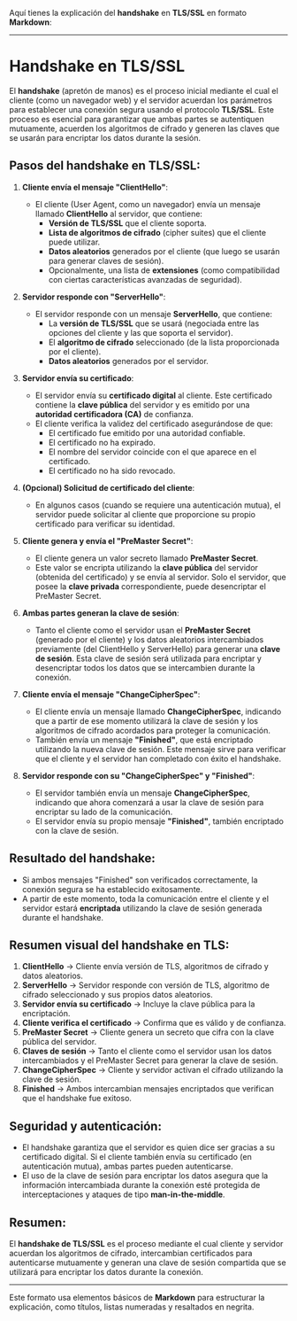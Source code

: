 Aquí tienes la explicación del **handshake** en **TLS/SSL** en formato **Markdown**:

---

# Handshake en TLS/SSL

El **handshake** (apretón de manos) es el proceso inicial mediante el cual el cliente (como un navegador web) y el servidor acuerdan los parámetros para establecer una conexión segura usando el protocolo **TLS/SSL**. Este proceso es esencial para garantizar que ambas partes se autentiquen mutuamente, acuerden los algoritmos de cifrado y generen las claves que se usarán para encriptar los datos durante la sesión.

## Pasos del **handshake** en TLS/SSL:

1. **Cliente envía el mensaje "ClientHello"**:
   - El cliente (User Agent, como un navegador) envía un mensaje llamado **ClientHello** al servidor, que contiene:
     - **Versión de TLS/SSL** que el cliente soporta.
     - **Lista de algoritmos de cifrado** (cipher suites) que el cliente puede utilizar.
     - **Datos aleatorios** generados por el cliente (que luego se usarán para generar claves de sesión).
     - Opcionalmente, una lista de **extensiones** (como compatibilidad con ciertas características avanzadas de seguridad).

2. **Servidor responde con "ServerHello"**:
   - El servidor responde con un mensaje **ServerHello**, que contiene:
     - La **versión de TLS/SSL** que se usará (negociada entre las opciones del cliente y las que soporta el servidor).
     - El **algoritmo de cifrado** seleccionado (de la lista proporcionada por el cliente).
     - **Datos aleatorios** generados por el servidor.
   
3. **Servidor envía su certificado**:
   - El servidor envía su **certificado digital** al cliente. Este certificado contiene la **clave pública** del servidor y es emitido por una **autoridad certificadora (CA)** de confianza.
   - El cliente verifica la validez del certificado asegurándose de que:
     - El certificado fue emitido por una autoridad confiable.
     - El certificado no ha expirado.
     - El nombre del servidor coincide con el que aparece en el certificado.
     - El certificado no ha sido revocado.

4. **(Opcional) Solicitud de certificado del cliente**:
   - En algunos casos (cuando se requiere una autenticación mutua), el servidor puede solicitar al cliente que proporcione su propio certificado para verificar su identidad.

5. **Cliente genera y envía el "PreMaster Secret"**:
   - El cliente genera un valor secreto llamado **PreMaster Secret**.
   - Este valor se encripta utilizando la **clave pública** del servidor (obtenida del certificado) y se envía al servidor. Solo el servidor, que posee la **clave privada** correspondiente, puede desencriptar el PreMaster Secret.

6. **Ambas partes generan la clave de sesión**:
   - Tanto el cliente como el servidor usan el **PreMaster Secret** (generado por el cliente) y los datos aleatorios intercambiados previamente (del ClientHello y ServerHello) para generar una **clave de sesión**. Esta clave de sesión será utilizada para encriptar y desencriptar todos los datos que se intercambien durante la conexión.
   
7. **Cliente envía el mensaje "ChangeCipherSpec"**:
   - El cliente envía un mensaje llamado **ChangeCipherSpec**, indicando que a partir de ese momento utilizará la clave de sesión y los algoritmos de cifrado acordados para proteger la comunicación.
   - También envía un mensaje **"Finished"**, que está encriptado utilizando la nueva clave de sesión. Este mensaje sirve para verificar que el cliente y el servidor han completado con éxito el handshake.

8. **Servidor responde con su "ChangeCipherSpec" y "Finished"**:
   - El servidor también envía un mensaje **ChangeCipherSpec**, indicando que ahora comenzará a usar la clave de sesión para encriptar su lado de la comunicación.
   - El servidor envía su propio mensaje **"Finished"**, también encriptado con la clave de sesión.

## Resultado del handshake:

- Si ambos mensajes "Finished" son verificados correctamente, la conexión segura se ha establecido exitosamente.
- A partir de este momento, toda la comunicación entre el cliente y el servidor estará **encriptada** utilizando la clave de sesión generada durante el handshake.

## Resumen visual del handshake en **TLS**:

1. **ClientHello** → Cliente envía versión de TLS, algoritmos de cifrado y datos aleatorios.
2. **ServerHello** → Servidor responde con versión de TLS, algoritmo de cifrado seleccionado y sus propios datos aleatorios.
3. **Servidor envía su certificado** → Incluye la clave pública para la encriptación.
4. **Cliente verifica el certificado** → Confirma que es válido y de confianza.
5. **PreMaster Secret** → Cliente genera un secreto que cifra con la clave pública del servidor.
6. **Claves de sesión** → Tanto el cliente como el servidor usan los datos intercambiados y el PreMaster Secret para generar la clave de sesión.
7. **ChangeCipherSpec** → Cliente y servidor activan el cifrado utilizando la clave de sesión.
8. **Finished** → Ambos intercambian mensajes encriptados que verifican que el handshake fue exitoso.

## Seguridad y autenticación:

- El handshake garantiza que el servidor es quien dice ser gracias a su certificado digital. Si el cliente también envía su certificado (en autenticación mutua), ambas partes pueden autenticarse.
- El uso de la clave de sesión para encriptar los datos asegura que la información intercambiada durante la conexión esté protegida de interceptaciones y ataques de tipo **man-in-the-middle**.

## Resumen:

El **handshake de TLS/SSL** es el proceso mediante el cual cliente y servidor acuerdan los algoritmos de cifrado, intercambian certificados para autenticarse mutuamente y generan una clave de sesión compartida que se utilizará para encriptar los datos durante la conexión.

---

Este formato usa elementos básicos de **Markdown** para estructurar la explicación, como títulos, listas numeradas y resaltados en negrita.